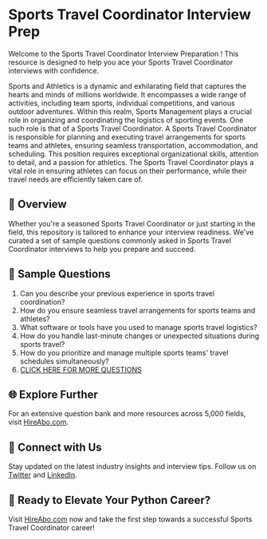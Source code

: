 # Sports Travel Coordinator Interview Prep

Welcome to the Sports Travel Coordinator Interview Preparation ! This resource is designed to help you ace your Sports Travel Coordinator interviews with confidence.

Sports and Athletics is a dynamic and exhilarating field that captures the hearts and minds of millions worldwide. It encompasses a wide range of activities, including team sports, individual competitions, and various outdoor adventures. Within this realm, Sports Management plays a crucial role in organizing and coordinating the logistics of sporting events. One such role is that of a Sports Travel Coordinator. A Sports Travel Coordinator is responsible for planning and executing travel arrangements for sports teams and athletes, ensuring seamless transportation, accommodation, and scheduling. This position requires exceptional organizational skills, attention to detail, and a passion for athletics. The Sports Travel Coordinator plays a vital role in ensuring athletes can focus on their performance, while their travel needs are efficiently taken care of.

## 🚀 Overview

Whether you're a seasoned Sports Travel Coordinator or just starting in the field, this repository is tailored to enhance your interview readiness. We've curated a set of sample questions commonly asked in Sports Travel Coordinator interviews to help you prepare and succeed.

## 📝 Sample Questions

1. Can you describe your previous experience in sports travel coordination?
2. How do you ensure seamless travel arrangements for sports teams and athletes?
3. What software or tools have you used to manage sports travel logistics?
4. How do you handle last-minute changes or unexpected situations during sports travel?
5. How do you prioritize and manage multiple sports teams' travel schedules simultaneously?
6. [CLICK HERE FOR MORE QUESTIONS](https://hireabo.com/job/15_2_38/Sports%20Travel%20Coordinator)

## 🌐 Explore Further

For an extensive question bank and more resources across 5,000 fields, visit [HireAbo.com](https://www.hireabo.com).

## 📱 Connect with Us

Stay updated on the latest industry insights and interview tips. Follow us on [Twitter](https://twitter.com/hireabo) and [LinkedIn](https://www.linkedin.com/in/hire-abo-3609972a8/).

## 🚀 Ready to Elevate Your Python Career?

Visit [HireAbo.com](https://www.hireabo.com) now and take the first step towards a successful Sports Travel Coordinator career!